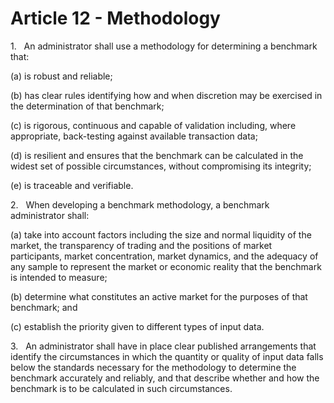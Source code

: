 # Article 12 - Methodology


1.   An administrator shall use a methodology for determining a benchmark that:

(a) is robust and reliable;

(b) has clear rules identifying how and when discretion may be exercised in the determination of that benchmark;

(c) is rigorous, continuous and capable of validation including, where appropriate, back-testing against available transaction data;

(d) is resilient and ensures that the benchmark can be calculated in the widest set of possible circumstances, without compromising its integrity;

(e) is traceable and verifiable.

2.   When developing a benchmark methodology, a benchmark administrator shall:

(a) take into account factors including the size and normal liquidity of the market, the transparency of trading and the positions of market participants, market concentration, market dynamics, and the adequacy of any sample to represent the market or economic reality that the benchmark is intended to measure;

(b) determine what constitutes an active market for the purposes of that benchmark; and

(c) establish the priority given to different types of input data.

3.   An administrator shall have in place clear published arrangements that identify the circumstances in which the quantity or quality of input data falls below the standards necessary for the methodology to determine the benchmark accurately and reliably, and that describe whether and how the benchmark is to be calculated in such circumstances.
